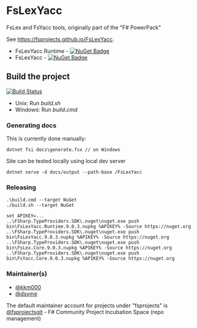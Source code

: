 FsLexYacc
=======================

FsLex and FsYacc tools, originally part of the "F# PowerPack"

See https://fsprojects.github.io/FsLexYacc.

* FsLexYacc.Runtime - [![NuGet Badge](https://buildstats.info/nuget/FsLexYacc.Runtime)](https://www.nuget.org/packages/FsLexYacc.Runtime)
* FsLexYacc - [![NuGet Badge](https://buildstats.info/nuget/FsLexYacc)](https://www.nuget.org/packages/FsLexYacc)

Build the project
-----------------

[![Build Status](https://github.com/fsprojects/FsLexYacc/workflows/Build%20and%20test/badge.svg?branch=master)](https://github.com/fsprojects/FsLexYacc/actions?query=branch%3Amaster)

* Unix: Run *build.sh*
* Windows: Run *build.cmd*

### Generating docs

This is currently done manually:

    dotnet fsi docs\generate.fsx // on Windows

Site can be tested locally using local dev server

    dotnet serve -d docs/output --path-base /FsLexYacc

### Releasing

    .\build.cmd --target NuGet
    ./build.sh --target NuGet

    set APIKEY=...
    ..\FSharp.TypeProviders.SDK\.nuget\nuget.exe push bin\FsLexYacc.Runtime.9.0.3.nupkg %APIKEY% -Source https://nuget.org
    ..\FSharp.TypeProviders.SDK\.nuget\nuget.exe push bin\FsLexYacc.9.0.3.nupkg %APIKEY% -Source https://nuget.org
    ..\FSharp.TypeProviders.SDK\.nuget\nuget.exe push bin\FsLex.Core.9.0.3.nupkg %APIKEY% -Source https://nuget.org
    ..\FSharp.TypeProviders.SDK\.nuget\nuget.exe push bin\FsYacc.Core.9.0.3.nupkg %APIKEY% -Source https://nuget.org

### Maintainer(s)

- [@kkm000](https://github.com/kkm000)
- [@dsyme](https://github.com/dsyme)

The default maintainer account for projects under "fsprojects" is [@fsprojectsgit](https://github.com/fsprojectsgit) - F# Community Project Incubation Space (repo management)

